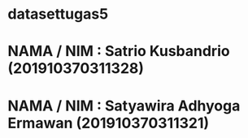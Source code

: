 # datasettugas5
# NAMA / NIM : Satrio Kusbandrio (201910370311328)
# NAMA / NIM : Satyawira Adhyoga Ermawan (201910370311321)
